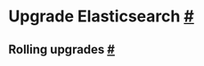 # Upgrade Elasticsearch [#](https://www.elastic.co/guide/en/elasticsearch/reference/current/setup-upgrade.html#setup-upgrade)
## Rolling upgrades [#](https://www.elastic.co/guide/en/elasticsearch/reference/current/rolling-upgrades.html#rolling-upgrades)

<!--stackedit_data:
eyJoaXN0b3J5IjpbMTkyNDIxOTg3Ml19
-->